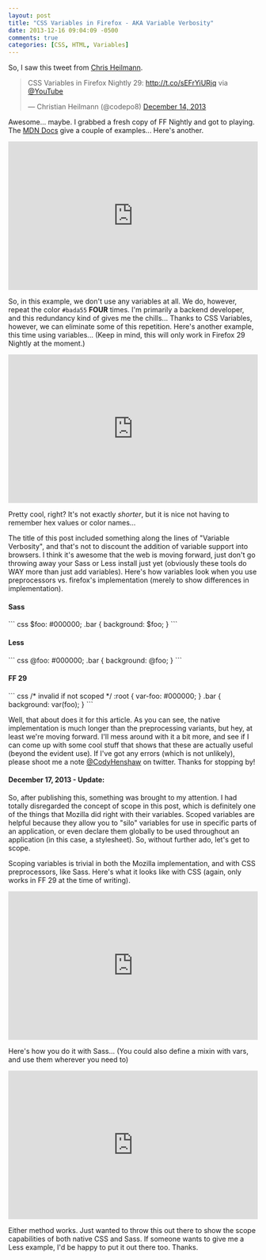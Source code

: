 ```yaml
---
layout: post
title: "CSS Variables in Firefox - AKA Variable Verbosity"
date: 2013-12-16 09:04:09 -0500
comments: true
categories: [CSS, HTML, Variables]
---
```


So, I saw this tweet from [Chris Heilmann](https://twitter.com/codepo8).  

<blockquote class="twitter-tweet" lang="en"><p>CSS Variables in Firefox Nightly 29: <a href="http://t.co/sEFrYiURjq">http://t.co/sEFrYiURjq</a> via <a href="https://twitter.com/YouTube">@YouTube</a></p>&mdash; Christian Heilmann (@codepo8) <a href="https://twitter.com/codepo8/statuses/411692052993159168">December 14, 2013</a></blockquote>
<script async src="//platform.twitter.com/widgets.js" charset="utf-8"></script>  

Awesome... maybe. I grabbed a fresh copy of FF Nightly and got to playing. The [MDN Docs](https://developer.mozilla.org/en-US/docs/Web/CSS/Using_CSS_variables) give a couple of examples... Here's another.  

<iframe width="100%" height="300" src="http://jsfiddle.net/pfyqn/embedded/css,result" allowfullscreen="allowfullscreen" frameborder="0"></iframe>  

So, in this example, we don't use any variables at all. We do, however, repeat the color `#bada55` **FOUR** times. I'm primarily a backend developer, and this redundancy kind of gives me the chills... Thanks to CSS Variables, however, we can eliminate some of this repetition. Here's another example, this time using variables... (Keep in mind, this will only work in Firefox 29 Nightly at the moment.)  

<iframe width="100%" height="300" src="http://jsfiddle.net/pfyqn/2/embedded/css,result" allowfullscreen="allowfullscreen" frameborder="0"></iframe>  

Pretty cool, right? It's not exactly *shorter*, but it is nice not having to remember hex values or color names...  

The title of this post included something along the lines of "Variable Verbosity", and that's not to discount the addition of variable support into browsers. I think it's awesome that the web is moving forward, just don't go throwing away your Sass or Less install just yet (obviously these tools do WAY more than just add variables). Here's how variables look when you use preprocessors vs. firefox's implementation (merely to show differences in implementation).  

<h4>Sass</h4>
``` css
$foo: #000000;
.bar {
	background: $foo;
}
```
<h4>Less</h4>
``` css
@foo: #000000;
.bar {
	background: @foo;
}
```
<h4>FF 29</h4>
``` css
/* invalid if not scoped */
:root {
	var-foo: #000000;
}
.bar {
	background: var(foo);
}
```  

Well, that about does it for this article. As you can see, the native implementation is much longer than the preprocessing variants, but hey, at least we're moving forward. I'll mess around with it a bit more, and see if I can come up with some cool stuff that shows that these are actually useful (beyond the evident use). If I've got any errors (which is not unlikely), please shoot me a note [@CodyHenshaw](https://twitter.com/CodyHenshaw) on twitter. Thanks for stopping by!

<h4>December 17, 2013 - Update: </h4>
So, after publishing this, something was brought to my attention. I had totally disregarded the concept of scope in this post, which is definitely one of the things that Mozilla did right with their variables. Scoped variables are helpful because they allow you to "silo" variables for use in specific parts of an application, or even declare them globally to be used throughout an application (in this case, a stylesheet). So, without further ado, let's get to scope.  

Scoping variables is trivial in both the Mozilla implementation, and with CSS preprocessors, like Sass. Here's what it looks like with CSS (again, only works in FF 29 at the time of writing).  

<iframe width="100%" height="300" src="http://jsfiddle.net/CHxsK/embedded/css,result" allowfullscreen="allowfullscreen" frameborder="0"></iframe>

Here's how you do it with Sass... (You could also define a mixin with vars, and use them wherever you need to)  
<iframe width="100%" height="300" src="http://jsfiddle.net/n7frz/1/embedded/css,result" allowfullscreen="allowfullscreen" frameborder="0"></iframe>

Either method works. Just wanted to throw this out there to show the scope capabilities of both native CSS and Sass. If someone wants to give me a Less example, I'd be happy to put it out there too. Thanks.


